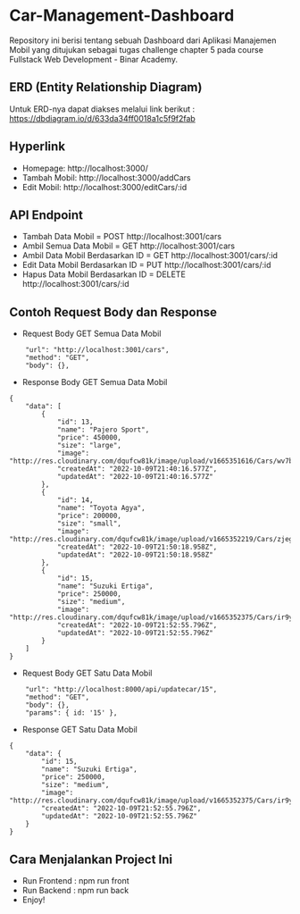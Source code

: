 # Car-Management-Dashboard
Repository ini berisi tentang sebuah Dashboard dari Aplikasi Manajemen Mobil yang ditujukan sebagai tugas challenge chapter 5 pada course Fullstack Web Development - Binar Academy.

## ERD (Entity Relationship Diagram)

Untuk ERD-nya dapat diakses melalui link berikut : https://dbdiagram.io/d/633da34ff0018a1c5f9f2fab

## Hyperlink

- Homepage: http://localhost:3000/
- Tambah Mobil: http://localhost:3000/addCars
- Edit Mobil: http://localhost:3000/editCars/:id

## API Endpoint

- Tambah Data Mobil = POST http://localhost:3001/cars
- Ambil Semua Data Mobil = GET http://localhost:3001/cars
- Ambil Data Mobil Berdasarkan ID = GET http://localhost:3001/cars/:id
- Edit Data Mobil Berdasarkan ID = PUT http://localhost:3001/cars/:id
- Hapus Data Mobil Berdasarkan ID = DELETE http://localhost:3001/cars/:id

## Contoh Request Body dan Response

- Request Body GET Semua Data Mobil

```
    "url": "http://localhost:3001/cars",
    "method": "GET",
    "body": {},
```

- Response Body GET Semua Data Mobil

```
{
    "data": [
        {
            "id": 13,
            "name": "Pajero Sport",
            "price": 450000,
            "size": "large",
            "image": "http://res.cloudinary.com/dqufcw81k/image/upload/v1665351616/Cars/wv7bugljkxrzysar7uvt.png",
            "createdAt": "2022-10-09T21:40:16.577Z",
            "updatedAt": "2022-10-09T21:40:16.577Z"
        },
        {
            "id": 14,
            "name": "Toyota Agya",
            "price": 200000,
            "size": "small",
            "image": "http://res.cloudinary.com/dqufcw81k/image/upload/v1665352219/Cars/zjegq6emfmo5hri4xhgv.png",
            "createdAt": "2022-10-09T21:50:18.958Z",
            "updatedAt": "2022-10-09T21:50:18.958Z"
        },
        {
            "id": 15,
            "name": "Suzuki Ertiga",
            "price": 250000,
            "size": "medium",
            "image": "http://res.cloudinary.com/dqufcw81k/image/upload/v1665352375/Cars/ir9yjso2ajmgegninn2b.png",
            "createdAt": "2022-10-09T21:52:55.796Z",
            "updatedAt": "2022-10-09T21:52:55.796Z"
        }
    ]
}
```

- Request Body GET Satu Data Mobil

```
    "url": "http://localhost:8000/api/updatecar/15",
    "method": "GET",
    "body": {},
    "params": { id: '15' },
```

- Response GET Satu Data Mobil

```
{
    "data": {
        "id": 15,
        "name": "Suzuki Ertiga",
        "price": 250000,
        "size": "medium",
        "image": "http://res.cloudinary.com/dqufcw81k/image/upload/v1665352375/Cars/ir9yjso2ajmgegninn2b.png",
        "createdAt": "2022-10-09T21:52:55.796Z",
        "updatedAt": "2022-10-09T21:52:55.796Z"
    }
}
```
## Cara Menjalankan Project Ini

- Run Frontend : npm run front
- Run Backend : npm run back
- Enjoy!
